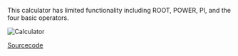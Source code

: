 This calculator has limited functionality including ROOT, POWER, PI, and the four basic operators.

![Calculator](https://Cosmaniac.github.io/Portfolio_2017-2018/Calc.png)

[Sourcecode](https://Cosmaniac.github.io/Portfolio_2017-2018/blob/master/Calculator/Markdown/Sourcecode)
